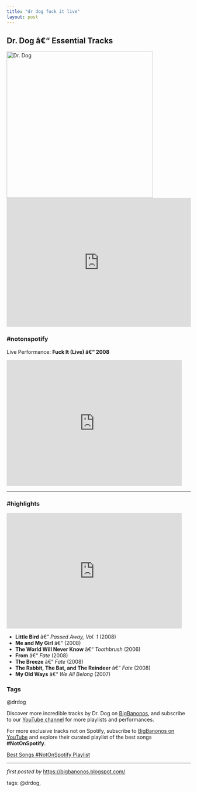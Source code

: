 ```yaml
---
title: "dr dog fuck it live"
layout: post
---
```

<h2>Dr. Dog â€“ Essential Tracks</h2> <div > <img src="https://backend.xpn.org/app/uploads/2024/05/441530675_996870801804428_6751679856665880722_n.jpg" alt="Dr. Dog" width="400" />
</div> <iframe src="https://open.spotify.com/embed/playlist/242nbUPgJ1W1BqtrQ3WDTF?utm_source=generator" width="100%" height="352" frameborder="0" allowfullscreen="" allow="autoplay; clipboard-write; encrypted-media; fullscreen; picture-in-picture" loading="lazy"></iframe> <h3>#notonspotify</h3>
<p>Live Performance: <strong>Fuck It (Live) â€“ 2008</strong></p>
<iframe allowfullscreen="" frameborder="0" height="344" src="https://www.youtube.com/embed/xBf_EoCU9yM" width="95%"></iframe> <hr /> <h3>#highlights</h3>
<iframe allowfullscreen="" frameborder="0" height="315" src="https://www.youtube.com/embed/J_zcqRChvxY?list=PLtuNtuTatqI038oKNJ_5wKQwwq8KDzLoo" width="95%"></iframe> <ul> <li><strong>Little Bird</strong> â€“ <em>Passed Away, Vol. 1</em> (2008)</li> <li><strong>Me and My Girl</strong> â€“ (2008)</li> <li><strong>The World Will Never Know</strong> â€“ <em>Toothbrush</em> (2006)</li> <li><strong>From</strong> â€“ <em>Fate</em> (2008)</li> <li><strong>The Breeze</strong> â€“ <em>Fate</em> (2008)</li> <li><strong>The Rabbit, The Bat, and The Reindeer</strong> â€“ <em>Fate</em> (2008)</li> <li><strong>My Old Ways</strong> â€“ <em>We All Belong</em> (2007)</li>
</ul> <h3>Tags</h3>
<p>@drdog</p> <p>Discover more incredible tracks by Dr. Dog on <a href="https://bigbanonos.blogspot.com/" target="_blank">BigBanonos</a>, and subscribe to our <a href="https://www.youtube.com/@BigBanonos" target="_blank">YouTube channel</a> for more playlists and performances.</p>


<!--Subscribe and Playlist Links-->
<div>
    <p>For more exclusive tracks not on Spotify, subscribe to <a href="https://www.youtube.com/@BigBanonos" target="_blank">BigBanonos on YouTube</a> and explore their curated playlist of the best songs <strong>#NotOnSpotify</strong>.</p>
    <p><a href="https://www.youtube.com/playlist?list=PLtuNtuTatqI0kFahUCbtbfenC_ET5O_tr" target="_blank">Best Songs #NotOnSpotify Playlist<br /></a></p></div>

<hr />

<p><em>first posted by</em> <a href="https://bigbanonos.blogspot.com/" rel="noopener" target="_new">https://bigbanonos.blogspot.com/</a></p>

<p>tags: @drdog,</p>

